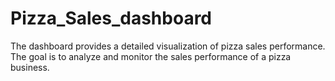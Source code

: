# Pizza_Sales_dashboard
The dashboard provides a detailed visualization of pizza sales performance. The goal is to analyze and monitor the sales performance of a pizza business.
